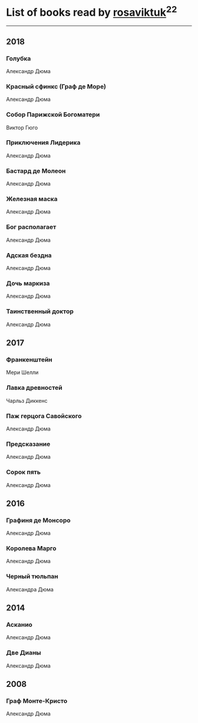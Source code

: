 # List of books read by [rosaviktuk](http://vk.com/id31359243)<sup>22</sup>
---

## 2018

### Голубка
Александр Дюма


### Красный сфинкс (Граф де Море)
Александр Дюма


### Собор Парижской Богоматери
Виктор Гюго


### Приключения Лидерика
Александр Дюма


### Бастард де Молеон
Александр Дюма


### Железная маска
Александр Дюма


### Бог располагает
Александр Дюма


### Адская бездна
Александр Дюма


### Дочь маркиза
Александр Дюма


### Таинственный доктор
Александр Дюма



## 2017

### Франкенштейн
Мери Шелли


### Лавка древностей
Чарльз Диккенс


### Паж герцога Савойского
Александр Дюма


### Предсказание
Александр Дюма


### Сорок пять
Александр Дюма



## 2016

### Графиня де Монсоро
Александр Дюма


### Королева Марго
Александр Дюма


### Черный тюльпан
Александра Дюма



## 2014

### Асканио
Александр Дюма




### Две Дианы
Александр Дюма



## 2008

### Граф Монте-Кристо
Александр Дюма



